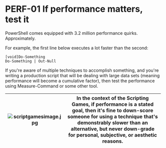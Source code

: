 # PERF-01 If performance matters, test it
PowerShell comes equipped with 3.2 million performance quirks. Approximately.

For example, the first line below executes a lot faster than the second:
````
[void]Do-Something
Do-Something | Out-Null
````
If you're aware of multiple techniques to accomplish something, and you're writing a production script that will be dealing with large data sets (meaning performance will become a cumulative factor), then test the performance using Measure-Command or some other tool.

|  ![scriptgamesimage.jpg](images/scriptgamesimage.jpg) | In the context of the Scripting Games, if performance is a stated goal, then it's fine to down-score someone for using a technique that's demonstrably slower than an alternative, but never down-grade for personal, subjective, or aesthetic reasons. |
| --- | --- |
